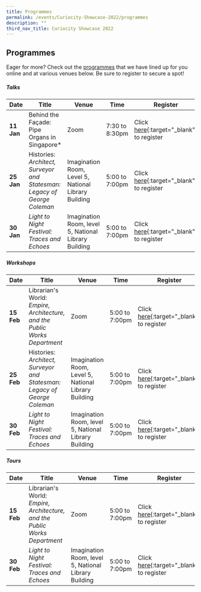 ```yaml
---
title: Programmes
permalink: /events/Curiocity-Showcase-2022/programmes
description: ""
third_nav_title: Curiocity Showcase 2022
---
```

## **Programmes**

Eager for more? Check out the [programmes](https://www.eventbrite.com/cc/curiocity-places-perspectives-46319) that we have lined up for you online and at various venues below. Be sure to register to secure a spot!

##### **Talks**

| **Date** | **Title** | **Venue** | **Time** | **Register**|
| -------- | -------- | -------- | -------- | -------- |
| **11 Jan**    |Behind the Façade: Pipe Organs in Singapore*     | Zoom     | 7:30 to 8:30pm    | Click [here](https://www.eventbrite.com/e/behind-the-facade-pipe-organs-in-singapore-tickets-223913781147?aff=odcleoeventsincollection&keep_tld=1){:target="_blank"} to register |
| **25 Jan**     | Histories: *Architect, Surveyor and Statesman: Legacy of George Coleman*      |  Imagination Room, Level 5, National Library Building     | 5:00 to 7:00pm    | Click [here](https://www.eventbrite.sg/){:target="_blank"} to register |
| **30 Jan**     | *Light to Night Festival: Traces and Echoes*     | Imagination Room, level 5, National Library Building     | 5:00 to 7:00pm    | Click [here](https://www.eventbrite.sg/){:target="_blank"} to register |

##### **Workshops**

| **Date** | **Title** | **Venue** | **Time** | **Register**|
| -------- | -------- | -------- | -------- | -------- |
| **15 Feb**    | Librarian's World: *Empire, Architecture, and the Public Works Department*     | Zoom     | 5:00 to 7:00pm   | Click [here](https://www.eventbrite.sg/){:target="_blank"} to register |
| **25 Feb**     | Histories: *Architect, Surveyor and Statesman: Legacy of George Coleman*      |  Imagination Room, Level 5, National Library Building     | 5:00 to 7:00pm  | Click [here](https://www.eventbrite.sg/){:target="_blank"} to register |
| **30 Feb**     | *Light to Night Festival: Traces and Echoes*     | Imagination Room, level 5, National Library Building     | 5:00 to 7:00pm   | Click [here](https://www.eventbrite.sg/){:target="_blank"} to register |

##### **Tours**

| **Date** | **Title** | **Venue** | **Time** | **Register**|
| -------- | -------- | -------- | -------- | -------- |
| **15 Feb**    | Librarian's World: *Empire, Architecture, and the Public Works Department*     | Zoom     | 5:00 to 7:00pm    | Click [here](https://www.eventbrite.sg/){:target="_blank"} to register |
| **30 Feb**     | *Light to Night Festival: Traces and Echoes*     | Imagination Room, level 5, National Library Building     | 5:00 to 7:00pm    | Click [here](https://www.eventbrite.sg/){:target="_blank"} to register |